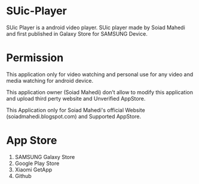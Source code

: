 # SUic-Player
SUic Player is a android video player.
SUic player made by Soiad Mahedi and 
first published in Galaxy Store for 
SAMSUNG Device. 
 
# Permission 
This application only for video watching and
personal use for any video and media watching 
for android device. 

This application owner (Soiad Mahedi) don’t allow 
to modify this application and upload third perty
website and Unverified AppStore.

This Application only for Soiad Mahedi's official 
Website (soiadmahedi.blogspot.com) and Supported
AppStore.

# App Store
1. SAMSUNG Galaxy Store 
2. Google Play Store
3. Xiaomi GetApp
4. Github
